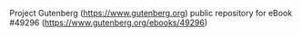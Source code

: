 Project Gutenberg (https://www.gutenberg.org) public repository for eBook #49296 (https://www.gutenberg.org/ebooks/49296)
